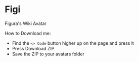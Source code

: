 # Figi
Figura's Wiki Avatar

How to Download me:

- Find the `<> Code` button higher up on the page and press it
- Press Download ZIP
- Save the ZIP to your avatars folder
